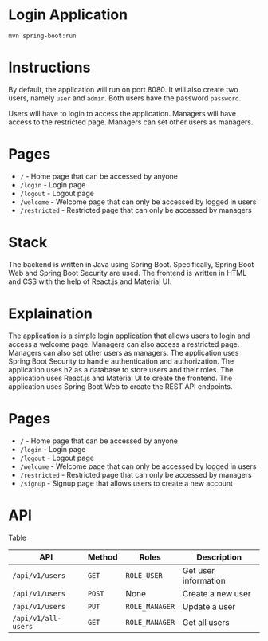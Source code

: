 # Login Application

```
mvn spring-boot:run
```

# Instructions

By default, the application will run on port 8080. It will also create two
users, namely `user` and `admin`. Both users have the password `password`.

Users will have to login to access the application. Managers will have access
to the restricted page. Managers can set other users as managers.

# Pages

- `/` - Home page that can be accessed by anyone
- `/login` - Login page
- `/logout` - Logout page
- `/welcome` - Welcome page that can only be accessed by logged in users
- `/restricted` - Restricted page that can only be accessed by managers

# Stack

The backend is written in Java using Spring Boot. Specifically, Spring Boot Web
and Spring Boot Security are used. The frontend is written in HTML and CSS with
the help of React.js and Material UI.

# Explaination

The application is a simple login application that allows users to login and
access a welcome page. Managers can also access a restricted page. Managers can
also set other users as managers. The application uses Spring Boot Security to
handle authentication and authorization. The application uses h2 as a database
to store users and their roles. The application uses React.js and Material UI
to create the frontend. The application uses Spring Boot Web to create the
REST API endpoints.

# Pages

- `/` - Home page that can be accessed by anyone
- `/login` - Login page
- `/logout` - Logout page
- `/welcome` - Welcome page that can only be accessed by logged in users
- `/restricted` - Restricted page that can only be accessed by managers
- `/signup` - Signup page that allows users to create a new account

# API

Table

| API                 | Method | Roles          | Description          |
| ------------------- | ------ | -------------- | -------------------- |
| `/api/v1/users`     | `GET`  | `ROLE_USER`    | Get user information |
| `/api/v1/users`     | `POST` | None           | Create a new user    |
| `/api/v1/users`     | `PUT`  | `ROLE_MANAGER` | Update a user        |
| `/api/v1/all-users` | `GET`  | `ROLE_MANAGER` | Get all users        |